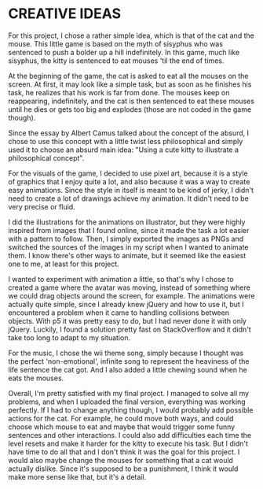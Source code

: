 # CREATIVE IDEAS

For this project, I chose a rather simple idea, which is that
of the cat and the mouse. This little game is based on the myth
of sisyphus who was sentenced to push a bolder up a hill indefinitely.
In this game, much like sisyphus, the kitty is sentenced to eat
mouses 'til the end of times.

At the beginning of the game, the cat is asked to eat all
the mouses on the screen. At first, it may look like a simple
task, but as soon as he finishes his task, he realizes that
his work is far from done. The mouses keep on reappearing,
indefinitely, and the cat is then sentenced to eat these mouses
until he dies or gets too big and explodes (those are not coded
in the game though).

Since the essay by Albert Camus talked about the concept of the
absurd, I chose to use this concept with a little twist
less philosophical and simply used it to choose an absurd main
idea: "Using a cute kitty to illustrate a philosophical concept".

For the visuals of the game, I decided to use pixel art, because
it is a style of graphics that I enjoy quite a lot, and also because
it was a way to create easy animations. Since the style in itself
is meant to be kind of jerky, I didn't need to create a lot of
drawings achieve my animation. It didn't need to be very precise
or fluid.

I did the illustrations for the animations on illustrator, but
they were highly inspired from images that I found online, since
it made the task a lot easier with a pattern to follow. Then, I
simply exported the images as PNGs and switched the sources of the
images in my script when I wanted to animate them. I know there's
other ways to animate, but it seemed like the easiest one to me,
at least for this project.

I wanted to experiment with animation a little, so that's why I
chose to created a game where the avatar was moving, instead of
something where we could drag objects around the screen, for
example. The animations were actually quite simple, since I
already knew jQuery and how to use it, but I encountered a problem
when it came to handling collisions between objects. With p5
it was pretty easy to do, but I had never done it with only
jQuery. Luckily, I found a solution pretty fast on StackOverflow
and it didn't take too long to adapt to my situation.

For the music, I chose the wii theme song, simply because I thought
was the perfect 'non-emotional', infinite song to represent the
heaviness of the life sentence the cat got. And I also added a
little chewing sound when he eats the mouses.

Overall, I'm pretty satisfied with my final project. I managed to
solve all my problems, and when I uploaded the final version,
everything was working perfectly. If I had to change anything though,
I would probably add possible actions for the cat. For example, he
could move both ways, and could choose which mouse to eat and maybe
that would trigger some funny sentences and other interactions.
I could also add difficulties each time the level resets and make it
harder for the kitty to execute his task. But I didn't have time to
do all that and I don't think it was the goal for this project. I
would also maybe change the mouses for something that a cat would
actually dislike. Since it's supposed to be a punishment, I think it
would make more sense like that, but it's a detail.
